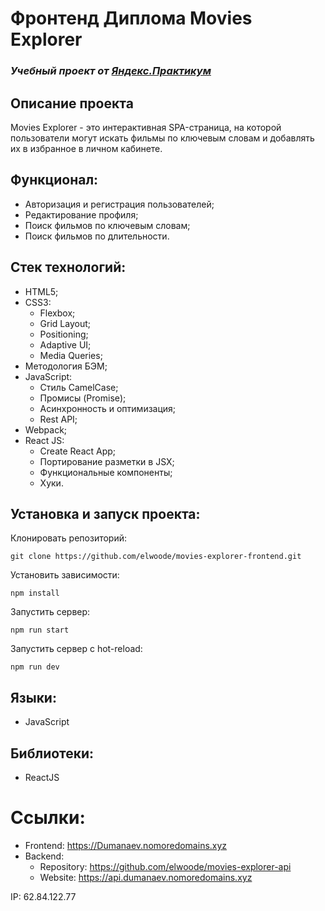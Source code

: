 # Фронтенд Диплома Movies Explorer
### *Учебный проект от [Яндекс.Практикум](https://practicum.yandex.ru/web/)*

## Описание проекта
Movies Explorer - это интерактивная SPA-страница, на которой пользователи могут искать фильмы по ключевым словам и добавлять их в избранное в личном кабинете. 

## Функционал:
- Авторизация и регистрация пользователей;
- Редактирование профиля;
- Поиск фильмов по ключевым словам;
- Поиск фильмов по длительности.

## Стек технологий:
- HTML5;
- CSS3:
  - Flexbox;
  - Grid Layout;
  - Positioning;
  - Adaptive UI;
  - Media Queries;
- Методология БЭМ;
- JavaScript:
  - Стиль CamelCase;
  - Промисы (Promise);
  - Асинхронность и оптимизация;
  - Rest API;
- Webpack;
- React JS:
  - Create React App;
  - Портирование разметки в JSX;
  - Функциональные компоненты;
  - Хуки.

## Установка и запуск проекта:
Клонировать репозиторий:

    git clone https://github.com/elwoode/movies-explorer-frontend.git

Установить зависимости:

    npm install

Запустить сервер:

    npm run start

Запустить сервер с hot-reload:

    npm run dev

## Языки:
- JavaScript

## Библиотеки:
- ReactJS

# Ссылки:
- Frontend: https://Dumanaev.nomoredomains.xyz
- Backend: 
  - Repository: https://github.com/elwoode/movies-explorer-api
  - Website: https://api.dumanaev.nomoredomains.xyz

IP: 62.84.122.77